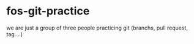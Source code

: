 # fos-git-practice

we are just a group of three people practicing git (branchs, pull request, tag....)